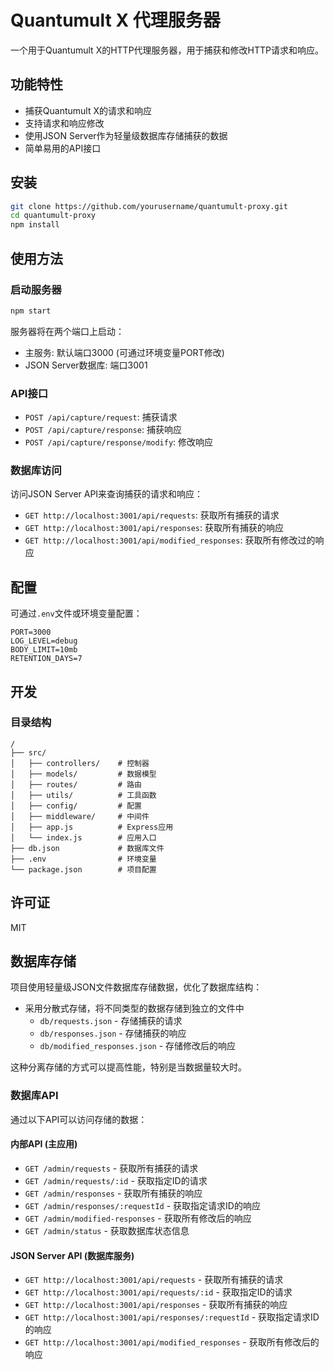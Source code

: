 # Quantumult X 代理服务器

一个用于Quantumult X的HTTP代理服务器，用于捕获和修改HTTP请求和响应。

## 功能特性

- 捕获Quantumult X的请求和响应
- 支持请求和响应修改
- 使用JSON Server作为轻量级数据库存储捕获的数据
- 简单易用的API接口

## 安装

```bash
git clone https://github.com/yourusername/quantumult-proxy.git
cd quantumult-proxy
npm install
```

## 使用方法

### 启动服务器

```bash
npm start
```

服务器将在两个端口上启动：
- 主服务: 默认端口3000 (可通过环境变量PORT修改)
- JSON Server数据库: 端口3001

### API接口

- `POST /api/capture/request`: 捕获请求
- `POST /api/capture/response`: 捕获响应
- `POST /api/capture/response/modify`: 修改响应

### 数据库访问

访问JSON Server API来查询捕获的请求和响应：

- `GET http://localhost:3001/api/requests`: 获取所有捕获的请求
- `GET http://localhost:3001/api/responses`: 获取所有捕获的响应
- `GET http://localhost:3001/api/modified_responses`: 获取所有修改过的响应

## 配置

可通过`.env`文件或环境变量配置：

```
PORT=3000
LOG_LEVEL=debug
BODY_LIMIT=10mb
RETENTION_DAYS=7
```

## 开发

### 目录结构

```
/
├── src/
│   ├── controllers/    # 控制器
│   ├── models/         # 数据模型
│   ├── routes/         # 路由
│   ├── utils/          # 工具函数
│   ├── config/         # 配置
│   ├── middleware/     # 中间件
│   ├── app.js          # Express应用
│   └── index.js        # 应用入口
├── db.json             # 数据库文件
├── .env                # 环境变量
└── package.json        # 项目配置
```

## 许可证

MIT 

## 数据库存储

项目使用轻量级JSON文件数据库存储数据，优化了数据库结构：

- 采用分散式存储，将不同类型的数据存储到独立的文件中
  - `db/requests.json` - 存储捕获的请求
  - `db/responses.json` - 存储捕获的响应 
  - `db/modified_responses.json` - 存储修改后的响应

这种分离存储的方式可以提高性能，特别是当数据量较大时。

### 数据库API

通过以下API可以访问存储的数据：

#### 内部API (主应用)

- `GET /admin/requests` - 获取所有捕获的请求
- `GET /admin/requests/:id` - 获取指定ID的请求
- `GET /admin/responses` - 获取所有捕获的响应
- `GET /admin/responses/:requestId` - 获取指定请求ID的响应
- `GET /admin/modified-responses` - 获取所有修改后的响应
- `GET /admin/status` - 获取数据库状态信息

#### JSON Server API (数据库服务)

- `GET http://localhost:3001/api/requests` - 获取所有捕获的请求
- `GET http://localhost:3001/api/requests/:id` - 获取指定ID的请求
- `GET http://localhost:3001/api/responses` - 获取所有捕获的响应
- `GET http://localhost:3001/api/responses/:requestId` - 获取指定请求ID的响应
- `GET http://localhost:3001/api/modified_responses` - 获取所有修改后的响应

